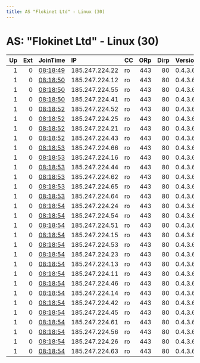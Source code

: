 ```yaml
---
title: AS "Flokinet Ltd" - Linux (30)
---
```


# AS: "Flokinet Ltd" - Linux (30)

|   Up |   Ext | JoinTime                                                                                            | IP             | CC   |   ORp |   Dirp | Version   | Contact                   | Nickname   |   eFamMembers |
|-----:|------:|:----------------------------------------------------------------------------------------------------|:---------------|:-----|------:|-------:|:----------|:--------------------------|:-----------|--------------:|
|    1 |     0 | [08:18:49](https://metrics.torproject.org/rs.html#details/7167F8EAEBC3650830F863D7F9290A4724591936) | 185.247.224.22 | ro   |   443 |     80 | 0.4.3.6   | BlackHatsMatter@protonmai | BHM26      |            49 |
|    1 |     0 | [08:18:50](https://metrics.torproject.org/rs.html#details/26B4D0BCEEBFBFA6414AD490AC40B07E632AA9A4) | 185.247.224.12 | ro   |   443 |     80 | 0.4.3.6   | BlackHatsMatter@protonmai | BHM21      |            49 |
|    1 |     0 | [08:18:50](https://metrics.torproject.org/rs.html#details/27F7BDB51A6B7153D9AF9ACACD24344598226F05) | 185.247.224.55 | ro   |   443 |     80 | 0.4.3.6   | BlackHatsMatter@protonmai | BHM38      |            49 |
|    1 |     0 | [08:18:50](https://metrics.torproject.org/rs.html#details/97B03C509DB4613487E89FFE00E86A6EAD34BFE3) | 185.247.224.41 | ro   |   443 |     80 | 0.4.3.6   | BlackHatsMatter@protonmai | BHM31      |            49 |
|    1 |     0 | [08:18:52](https://metrics.torproject.org/rs.html#details/05363963D91D350C62440199E065695EB629E978) | 185.247.224.52 | ro   |   443 |     80 | 0.4.3.6   | BlackHatsMatter@protonmai | BHM36      |            49 |
|    1 |     0 | [08:18:52](https://metrics.torproject.org/rs.html#details/50AB595572C0833763F4C289F372D753A6410EF8) | 185.247.224.25 | ro   |   443 |     80 | 0.4.3.6   | BlackHatsMatter@protonmai | BHM29      |            49 |
|    1 |     0 | [08:18:52](https://metrics.torproject.org/rs.html#details/588BA42764B601EA1E9EEA512D1256157C5741C2) | 185.247.224.21 | ro   |   443 |     80 | 0.4.3.6   | BlackHatsMatter@protonmai | BHM25      |            49 |
|    1 |     0 | [08:18:52](https://metrics.torproject.org/rs.html#details/8DF1D76C7DC5EF2DBEF0AAA327163DD118E6413B) | 185.247.224.43 | ro   |   443 |     80 | 0.4.3.6   | BlackHatsMatter@protonmai | BHM32      |            49 |
|    1 |     0 | [08:18:53](https://metrics.torproject.org/rs.html#details/451AD92EF5E0E03515E731DC33CB197CFBF1BB23) | 185.247.224.66 | ro   |   443 |     80 | 0.4.3.6   | BlackHatsMatter@protonmai | BHM45      |            49 |
|    1 |     0 | [08:18:53](https://metrics.torproject.org/rs.html#details/4B8F066947ACB38C156DBCC390FE1908697A19C4) | 185.247.224.16 | ro   |   443 |     80 | 0.4.3.6   | BlackHatsMatter@protonmai | BHM24      |            49 |
|    1 |     0 | [08:18:53](https://metrics.torproject.org/rs.html#details/5B599B12D22259845F46951786B1FC6180196894) | 185.247.224.44 | ro   |   443 |     80 | 0.4.3.6   | BlackHatsMatter@protonmai | BHM33      |            49 |
|    1 |     0 | [08:18:53](https://metrics.torproject.org/rs.html#details/AC9BE7A15AB8F3EA0B7D4991636FDEFF84D1965D) | 185.247.224.62 | ro   |   443 |     80 | 0.4.3.6   | BlackHatsMatter@protonmai | BHM41      |            49 |
|    1 |     0 | [08:18:53](https://metrics.torproject.org/rs.html#details/DBE750BB8E56F51339DCD716C8064ABF0309EE0B) | 185.247.224.65 | ro   |   443 |     80 | 0.4.3.6   | BlackHatsMatter@protonmai | BHM44      |            49 |
|    1 |     0 | [08:18:53](https://metrics.torproject.org/rs.html#details/E21FC5FAD7E791E58827FC4FF2E88A2059A47840) | 185.247.224.64 | ro   |   443 |     80 | 0.4.3.6   | BlackHatsMatter@protonmai | BHM43      |            49 |
|    1 |     0 | [08:18:54](https://metrics.torproject.org/rs.html#details/0B5C0F2E7E5FED6C2FD3892B3A3D4600CF37E334) | 185.247.224.24 | ro   |   443 |     80 | 0.4.3.6   | BlackHatsMatter@protonmai | BHM28      |            49 |
|    1 |     0 | [08:18:54](https://metrics.torproject.org/rs.html#details/10F9A61769D742F215CD561A8F9A31C87DCBF19E) | 185.247.224.54 | ro   |   443 |     80 | 0.4.3.6   | BlackHatsMatter@protonmai | BHM47      |            49 |
|    1 |     0 | [08:18:54](https://metrics.torproject.org/rs.html#details/14982B84A29E5CD6C9DF6C0EDDF641878A36466C) | 185.247.224.51 | ro   |   443 |     80 | 0.4.3.6   | BlackHatsMatter@protonmai | BHM46      |            49 |
|    1 |     0 | [08:18:54](https://metrics.torproject.org/rs.html#details/15093C2FD1B3368C607F15BA6952A64E5BE204A7) | 185.247.224.15 | ro   |   443 |     80 | 0.4.3.6   | BlackHatsMatter@protonmai | BHM48      |            49 |
|    1 |     0 | [08:18:54](https://metrics.torproject.org/rs.html#details/2404BC881DEFE9BA0C3659F8715B93DF3269C273) | 185.247.224.53 | ro   |   443 |     80 | 0.4.3.6   | BlackHatsMatter@protonmai | BHM37      |            49 |
|    1 |     0 | [08:18:54](https://metrics.torproject.org/rs.html#details/2415FE2D580276D0EA15404DB2EBF5AC14D30070) | 185.247.224.23 | ro   |   443 |     80 | 0.4.3.6   | BlackHatsMatter@protonmai | BHM27      |            49 |
|    1 |     0 | [08:18:54](https://metrics.torproject.org/rs.html#details/28E6EC29C3940FBC9E3F24E69A6C15A6E5113FDC) | 185.247.224.13 | ro   |   443 |     80 | 0.4.3.6   | BlackHatsMatter@protonmai | BHM22      |            49 |
|    1 |     0 | [08:18:54](https://metrics.torproject.org/rs.html#details/2BC035868C6CA5FAB83BCF0A132A0B2A8A4A9880) | 185.247.224.11 | ro   |   443 |     80 | 0.4.3.6   | BlackHatsMatter@protonmai | BHM20      |            49 |
|    1 |     0 | [08:18:54](https://metrics.torproject.org/rs.html#details/43151722F70A8D60D91F758944066AD76E7C09BF) | 185.247.224.46 | ro   |   443 |     80 | 0.4.3.6   | BlackHatsMatter@protonmai | BHM35      |            49 |
|    1 |     0 | [08:18:54](https://metrics.torproject.org/rs.html#details/620D20835A448C4C8DFC0D9A3B71C62ED369E5B2) | 185.247.224.14 | ro   |   443 |     80 | 0.4.3.6   | BlackHatsMatter@protonmai | BHM23      |            49 |
|    1 |     0 | [08:18:54](https://metrics.torproject.org/rs.html#details/7CBE1FB4FD296F39607C01B7D4D6DF8A1F5B9D40) | 185.247.224.42 | ro   |   443 |     80 | 0.4.3.6   | BlackHatsMatter@protonmai | BHM49      |            49 |
|    1 |     0 | [08:18:54](https://metrics.torproject.org/rs.html#details/8118D74D62E9C1E5B359BEDB6A3A403A485F0859) | 185.247.224.45 | ro   |   443 |     80 | 0.4.3.6   | BlackHatsMatter@protonmai | BHM34      |            49 |
|    1 |     0 | [08:18:54](https://metrics.torproject.org/rs.html#details/8EB830AF6AF8C15224D663FE1B0957F421ED53F9) | 185.247.224.61 | ro   |   443 |     80 | 0.4.3.6   | BlackHatsMatter@protonmai | BHM40      |            49 |
|    1 |     0 | [08:18:54](https://metrics.torproject.org/rs.html#details/9967B730AAEF96C7DC00D24A18747351E0E5AA7B) | 185.247.224.56 | ro   |   443 |     80 | 0.4.3.6   | BlackHatsMatter@protonmai | BHM39      |            49 |
|    1 |     0 | [08:18:54](https://metrics.torproject.org/rs.html#details/AD58055E885D02C1AE7D1A50C0FEF7A81A370958) | 185.247.224.26 | ro   |   443 |     80 | 0.4.3.6   | BlackHatsMatter@protonmai | BHM30      |            49 |
|    1 |     0 | [08:18:54](https://metrics.torproject.org/rs.html#details/EC0A9DD0C10BDC6CF1544DC6B4320A1A4E819191) | 185.247.224.63 | ro   |   443 |     80 | 0.4.3.6   | BlackHatsMatter@protonmai | BHM42      |            49 |
